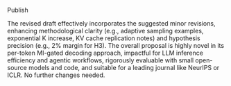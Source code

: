 Publish

The revised draft effectively incorporates the suggested minor revisions, enhancing methodological clarity (e.g., adaptive sampling examples, exponential K increase, KV cache replication notes) and hypothesis precision (e.g., 2% margin for H3). The overall proposal is highly novel in its per-token MI-gated decoding approach, impactful for LLM inference efficiency and agentic workflows, rigorously evaluable with small open-source models and code, and suitable for a leading journal like NeurIPS or ICLR. No further changes needed.
